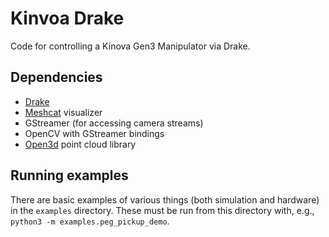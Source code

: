 # Kinvoa Drake

Code for controlling a Kinova Gen3 Manipulator via Drake.

## Dependencies

- [Drake](https://drake.mit.edu/)
- [Meshcat](https://github.com/rdeits/meshcat) visualizer
- GStreamer (for accessing camera streams)
- OpenCV with GStreamer bindings
- [Open3d](http://www.open3d.org/docs/latest/introduction.html) point cloud library

## Running examples

There are basic examples of various things (both simulation and hardware) in the `examples` directory. These must be run
from this directory with, e.g., `python3 -m examples.peg_pickup_demo`.
